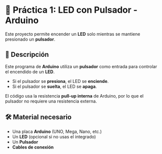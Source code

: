 # 🔘 Práctica 1: LED con Pulsador - Arduino

Este proyecto permite encender un **LED** solo mientras se mantiene presionado un **pulsador**.

## 📜 Descripción

Este programa de **Arduino** utiliza un **pulsador** como entrada para controlar el encendido de un **LED**.  
- Si el pulsador se **presiona**, el LED se **enciende**.  
- Si el pulsador se **suelta**, el LED se **apaga**.  

El código usa la resistencia **pull-up interna** de Arduino, por lo que el pulsador no requiere una resistencia externa.

## 🛠️ Material necesario

- Una placa **Arduino** (UNO, Mega, Nano, etc.)
- Un **LED** (opcional si no usas el integrado)
- Un **Pulsador**
- **Cables de conexión**

